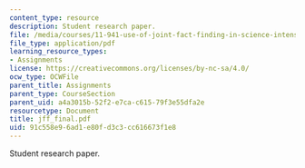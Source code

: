 ```yaml
---
content_type: resource
description: Student research paper.
file: /media/courses/11-941-use-of-joint-fact-finding-in-science-intensive-policy-disputes-part-i-fall-2003/91c558e96ad1e80fd3c3cc616673f1e8_jff_final.pdf
file_type: application/pdf
learning_resource_types:
- Assignments
license: https://creativecommons.org/licenses/by-nc-sa/4.0/
ocw_type: OCWFile
parent_title: Assignments
parent_type: CourseSection
parent_uid: a4a3015b-52f2-e7ca-c615-79f3e55dfa2e
resourcetype: Document
title: jff_final.pdf
uid: 91c558e9-6ad1-e80f-d3c3-cc616673f1e8
---
```

Student research paper.